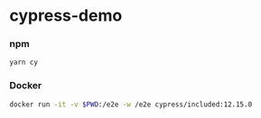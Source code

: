 # cypress-demo

### npm

```sh
yarn cy
```

### Docker

```sh
docker run -it -v $PWD:/e2e -w /e2e cypress/included:12.15.0
```

